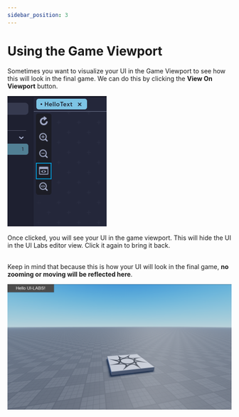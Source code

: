 ```yaml
---
sidebar_position: 3
---
```


# Using the Game Viewport

Sometimes you want to visualize your UI in the Game Viewport to see how this will look in the final game. We can do this by clicking the **View On Viewport** button.

![ViewOnViewport](img/viewport.png)

Once clicked, you will see your UI in the game viewport. This will hide the UI in the UI Labs editor view. Click it again to bring it back.<br></br>

Keep in mind that because this is how your UI will look in the final game, **no zooming or moving will be reflected here**.

![ViewOnViewport](img/onviewport.png)
